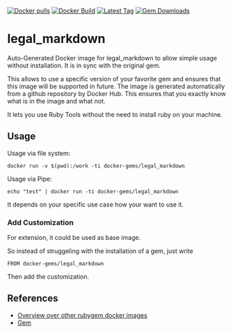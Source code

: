 [![Docker pulls](https://img.shields.io/docker/pulls/rubygem/legal_markdown.svg)](https://hub.docker.com/r/rubygem/legal_markdown/)
[![Docker Build](https://img.shields.io/docker/automated/rubygem/legal_markdown.svg)](https://hub.docker.com/r/rubygem/legal_markdown/)
[![Latest Tag](https://img.shields.io/github/tag/docker-rubygem/legal_markdown.svg)](https://hub.docker.com/r/rubygem/legal_markdown/)
[![Gem Downloads](https://img.shields.io/gem/dt/legal_markdown.svg)](https://rubygems.org/gems/legal_markdown/)
# legal_markdown

Auto-Generated Docker image for legal_markdown to allow simple usage without installation.
It is in sync with the original gem.

This allows to use a specific version of your favorite gem and ensures that this image will be supported in future.
The image is generated automatically from a github repository by Docker Hub.
This ensures that you exactly know what is in the image and what not.

It lets you use Ruby Tools without the need to install ruby on your machine.

## Usage

Usage via file system:

`docker run -v $(pwd):/work -ti docker-gems/legal_markdown`

Usage via Pipe:

`echo "test" | docker run -ti docker-gems/legal_markdown`

It depends on your specific use case how your want to use it.

### Add Customization

For extension, it could be used as base image.

So instead of struggeling with the installation of a gem, just write

`FROM docker-gems/legal_markdown`

Then add the customization.

## References

 - [Overview over other rubygem docker images](https://github.com/thinkbot/docker-rubygem)
 - [Gem](https://rubygems.org/gems/legal_markdown/)
